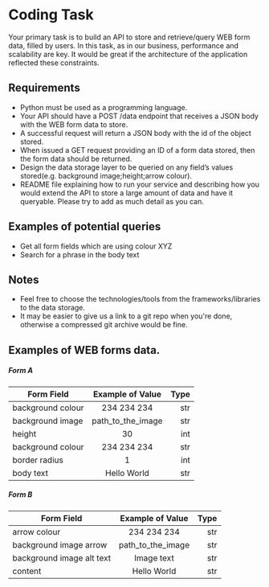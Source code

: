 # Coding Task
Your primary task is to build an API to store and retrieve/query WEB form data, filled by users.
In this task, as in our business, performance and scalability are key. It would be great if the architecture
of the application reflected these constraints.


## Requirements
* Python must be used as a programming language.
* Your API should have a POST /data endpoint that receives a JSON body with the WEB form data to store. 
* A successful request will return a JSON body with the id of the object stored.
* When issued a GET request providing an ID of a form data stored, then the form data should be returned.
* Design the data storage layer to be queried on any field’s values stored(e.g. background image;height;arrow colour).
* README file explaining how to run your service and describing how you would extend the API to store a 
large amount of data and have it queryable. Please try to add as much detail as you can.

## Examples of potential queries
* Get all form fields which are using colour XYZ
* Search for a phrase in the body text

## Notes
* Feel free to choose the technologies/tools from the frameworks/libraries to the data storage.
* It may be easier to give us a link to a git repo when you're done, otherwise a compressed git archive would be fine.


## Examples of WEB forms data.
##### Form A

| Form Field                | Example of Value         | Type  |
| ------------------------- |:------------------------:| -----:|
| background colour         | 234 234 234              | str   |
| background image          | path_to_the_image        | str   |
| height                    | 30                       | int   |
| background colour         | 234 234 234              | str   |
| border radius             | 1                        | int   |
| body text                 | Hello World              | str   |

##### Form B

| Form Field                | Example of Value         | Type  |
| ------------------------- |:------------------------:| -----:|
| arrow colour              | 234 234 234              | str   |
| background image arrow    | path_to_the_image        | str   |
| background image alt text | Image text               | str   |
| content                   | Hello World              | str   |